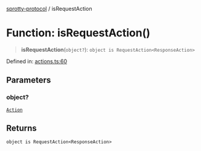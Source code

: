 
[sprotty-protocol](../globals) / isRequestAction

# Function: isRequestAction()

> **isRequestAction**(`object?`): `object is RequestAction<ResponseAction>`

Defined in: [actions.ts:60](https://github.com/eclipse-sprotty/sprotty/blob/f9b2433481cc27a1ac0c92d525a92039ae7f6c76/packages/sprotty-protocol/src/actions.ts#L60)

## Parameters

### object?

[`Action`](../Interface.Action)

## Returns

`object is RequestAction<ResponseAction>`
